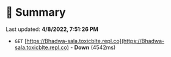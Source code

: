 # 📖 Summary
Last updated: **4/8/2022, 7:51:26 PM**

- `GET` [https://Bhadwa-sala.toxicblte.repl.co](https://Bhadwa-sala.toxicblte.repl.co) - **Down** (4542ms)
